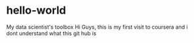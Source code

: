 hello-world
===========

My data scientist's toolbox
Hi Guys, this is my first visit to coursera and i dont understand what this git hub is
